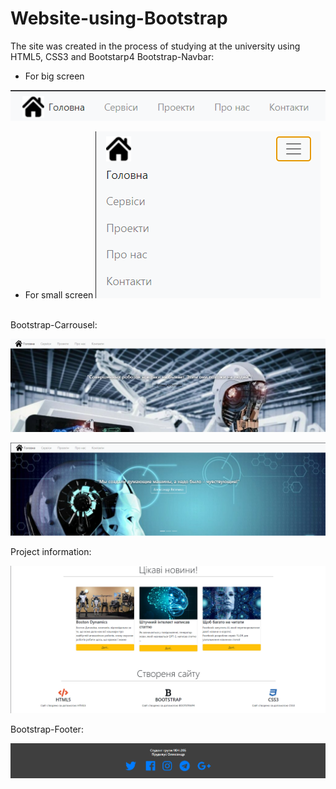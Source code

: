 # Website-using-Bootstrap
The site was created in the process of studying at the university using HTML5, CSS3 and Bootstarp4
Bootstrap-Navbar:
- For big screen

![Image alt](https://github.com/OleksandrPrudyvus/Website-using-Bootstrap/blob/main/WebSite/img/ForBIG.png)


- For small screen
![Image alt](https://github.com/OleksandrPrudyvus/Website-using-Bootstrap/blob/main/WebSite/img/ForSmallpng.png)


<br>Bootstrap-Сarrousel:</br>

![Image alt](https://github.com/OleksandrPrudyvus/Website-using-Bootstrap/blob/main/WebSite/img/courusell1.png)

![Image alt](https://github.com/OleksandrPrudyvus/Website-using-Bootstrap/blob/main/WebSite/img/courusell2.png)


Project information:

![Image alt](https://github.com/OleksandrPrudyvus/Website-using-Bootstrap/blob/main/WebSite/img/Information.png)


Bootstrap-Footer:

![Image alt](https://github.com/OleksandrPrudyvus/Website-using-Bootstrap/blob/main/WebSite/img/Footer.png)
